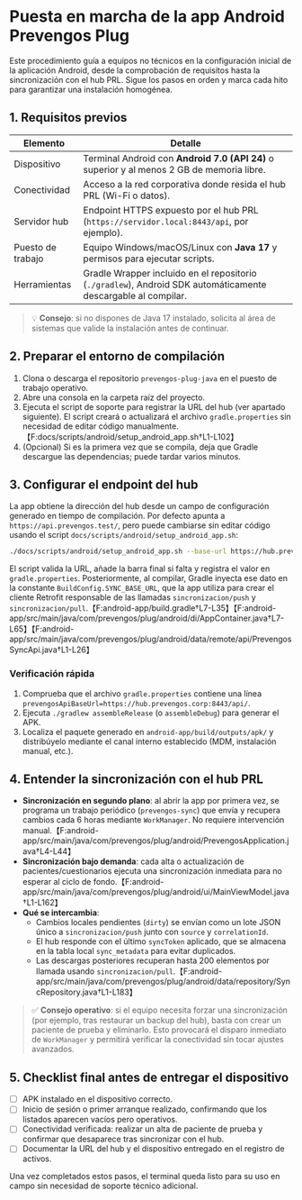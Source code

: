# Puesta en marcha de la app Android Prevengos Plug

Este procedimiento guía a equipos no técnicos en la configuración inicial de la aplicación Android, desde la comprobación de requisitos hasta la sincronización con el hub PRL. Sigue los pasos en orden y marca cada hito para garantizar una instalación homogénea.

## 1. Requisitos previos

| Elemento | Detalle |
| --- | --- |
| Dispositivo | Terminal Android con **Android 7.0 (API 24)** o superior y al menos 2 GB de memoria libre. |
| Conectividad | Acceso a la red corporativa donde resida el hub PRL (Wi-Fi o datos). |
| Servidor hub | Endpoint HTTPS expuesto por el hub PRL (`https://servidor.local:8443/api`, por ejemplo). |
| Puesto de trabajo | Equipo Windows/macOS/Linux con **Java 17** y permisos para ejecutar scripts. |
| Herramientas | Gradle Wrapper incluido en el repositorio (`./gradlew`), Android SDK automáticamente descargable al compilar. |

> 💡 **Consejo**: si no dispones de Java 17 instalado, solicita al área de sistemas que valide la instalación antes de continuar.

## 2. Preparar el entorno de compilación

1. Clona o descarga el repositorio `prevengos-plug-java` en el puesto de trabajo operativo.
2. Abre una consola en la carpeta raíz del proyecto.
3. Ejecuta el script de soporte para registrar la URL del hub (ver apartado siguiente). El script creará o actualizará el archivo `gradle.properties` sin necesidad de editar código manualmente.【F:docs/scripts/android/setup_android_app.sh†L1-L102】
4. (Opcional) Si es la primera vez que se compila, deja que Gradle descargue las dependencias; puede tardar varios minutos.

## 3. Configurar el endpoint del hub

La app obtiene la dirección del hub desde un campo de configuración generado en tiempo de compilación. Por defecto apunta a `https://api.prevengos.test/`, pero puede cambiarse sin editar código usando el script `docs/scripts/android/setup_android_app.sh`:

```bash
./docs/scripts/android/setup_android_app.sh --base-url https://hub.prevengos.corp:8443/api --run-build --build-type assembleRelease
```

El script valida la URL, añade la barra final si falta y registra el valor en `gradle.properties`. Posteriormente, al compilar, Gradle inyecta ese dato en la constante `BuildConfig.SYNC_BASE_URL`, que la app utiliza para crear el cliente Retrofit responsable de las llamadas `sincronizacion/push` y `sincronizacion/pull`.【F:android-app/build.gradle†L7-L35】【F:android-app/src/main/java/com/prevengos/plug/android/di/AppContainer.java†L7-L65】【F:android-app/src/main/java/com/prevengos/plug/android/data/remote/api/PrevengosSyncApi.java†L1-L26】

### Verificación rápida

1. Comprueba que el archivo `gradle.properties` contiene una línea `prevengosApiBaseUrl=https://hub.prevengos.corp:8443/api/`.
2. Ejecuta `./gradlew assembleRelease` (o `assembleDebug`) para generar el APK.
3. Localiza el paquete generado en `android-app/build/outputs/apk/` y distribúyelo mediante el canal interno establecido (MDM, instalación manual, etc.).

## 4. Entender la sincronización con el hub PRL

* **Sincronización en segundo plano**: al abrir la app por primera vez, se programa un trabajo periódico (`prevengos-sync`) que envía y recupera cambios cada 6 horas mediante `WorkManager`. No requiere intervención manual.【F:android-app/src/main/java/com/prevengos/plug/android/PrevengosApplication.java†L4-L44】
* **Sincronización bajo demanda**: cada alta o actualización de pacientes/cuestionarios ejecuta una sincronización inmediata para no esperar al ciclo de fondo.【F:android-app/src/main/java/com/prevengos/plug/android/ui/MainViewModel.java†L1-L162】
* **Qué se intercambia**:
  - Cambios locales pendientes (`dirty`) se envían como un lote JSON único a `sincronizacion/push` junto con `source` y `correlationId`.
  - El hub responde con el último `syncToken` aplicado, que se almacena en la tabla local `sync_metadata` para evitar duplicados.
  - Las descargas posteriores recuperan hasta 200 elementos por llamada usando `sincronizacion/pull`.【F:android-app/src/main/java/com/prevengos/plug/android/data/repository/SyncRepository.java†L1-L183】

> ✅ **Consejo operativo**: si el equipo necesita forzar una sincronización (por ejemplo, tras restaurar un backup del hub), basta con crear un paciente de prueba y eliminarlo. Esto provocará el disparo inmediato de `WorkManager` y permitirá verificar la conectividad sin tocar ajustes avanzados.

## 5. Checklist final antes de entregar el dispositivo

- [ ] APK instalado en el dispositivo correcto.
- [ ] Inicio de sesión o primer arranque realizado, confirmando que los listados aparecen vacíos pero operativos.
- [ ] Conectividad verificada: realizar un alta de paciente de prueba y confirmar que desaparece tras sincronizar con el hub.
- [ ] Documentar la URL del hub y el dispositivo entregado en el registro de activos.

Una vez completados estos pasos, el terminal queda listo para su uso en campo sin necesidad de soporte técnico adicional.
